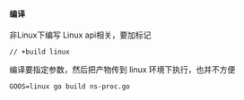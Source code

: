 #### 编译

非Linux下编写 Linux api相关，要加标记

```
// +build linux
```

编译要指定参数，然后把产物传到 linux 环境下执行，也并不方便

```
GOOS=linux go build ns-proc.go
```

